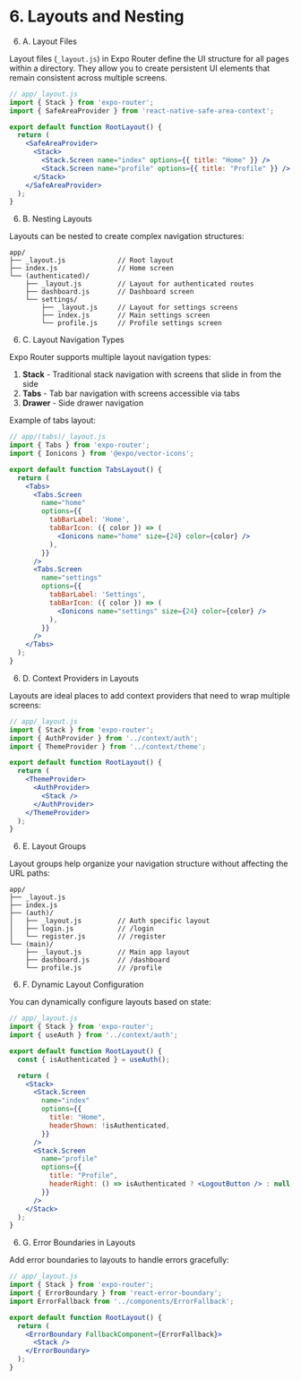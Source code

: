 # 6. Layouts and Nesting

6. A. Layout Files

Layout files (`_layout.js`) in Expo Router define the UI structure for all pages within a directory. They allow you to create persistent UI elements that remain consistent across multiple screens.

```jsx
// app/_layout.js
import { Stack } from 'expo-router';
import { SafeAreaProvider } from 'react-native-safe-area-context';

export default function RootLayout() {
  return (
    <SafeAreaProvider>
      <Stack>
        <Stack.Screen name="index" options={{ title: "Home" }} />
        <Stack.Screen name="profile" options={{ title: "Profile" }} />
      </Stack>
    </SafeAreaProvider>
  );
}
```

6. B. Nesting Layouts

Layouts can be nested to create complex navigation structures:

```
app/
├── _layout.js             // Root layout
├── index.js               // Home screen
└── (authenticated)/
    ├── _layout.js         // Layout for authenticated routes
    ├── dashboard.js       // Dashboard screen
    └── settings/
        ├── _layout.js     // Layout for settings screens
        ├── index.js       // Main settings screen
        └── profile.js     // Profile settings screen
```

6. C. Layout Navigation Types

Expo Router supports multiple layout navigation types:

1. **Stack** - Traditional stack navigation with screens that slide in from the side
2. **Tabs** - Tab bar navigation with screens accessible via tabs
3. **Drawer** - Side drawer navigation

Example of tabs layout:

```jsx
// app/(tabs)/_layout.js
import { Tabs } from 'expo-router';
import { Ionicons } from '@expo/vector-icons';

export default function TabsLayout() {
  return (
    <Tabs>
      <Tabs.Screen
        name="home"
        options={{
          tabBarLabel: 'Home',
          tabBarIcon: ({ color }) => (
            <Ionicons name="home" size={24} color={color} />
          ),
        }}
      />
      <Tabs.Screen
        name="settings"
        options={{
          tabBarLabel: 'Settings',
          tabBarIcon: ({ color }) => (
            <Ionicons name="settings" size={24} color={color} />
          ),
        }}
      />
    </Tabs>
  );
}
```

6. D. Context Providers in Layouts

Layouts are ideal places to add context providers that need to wrap multiple screens:

```jsx
// app/_layout.js
import { Stack } from 'expo-router';
import { AuthProvider } from '../context/auth';
import { ThemeProvider } from '../context/theme';

export default function RootLayout() {
  return (
    <ThemeProvider>
      <AuthProvider>
        <Stack />
      </AuthProvider>
    </ThemeProvider>
  );
}
```

6. E. Layout Groups

Layout groups help organize your navigation structure without affecting the URL paths:

```
app/
├── _layout.js
├── index.js
├── (auth)/
│   ├── _layout.js         // Auth specific layout
│   ├── login.js           // /login
│   └── register.js        // /register
└── (main)/
    ├── _layout.js         // Main app layout
    ├── dashboard.js       // /dashboard
    └── profile.js         // /profile
```

6. F. Dynamic Layout Configuration

You can dynamically configure layouts based on state:

```jsx
// app/_layout.js
import { Stack } from 'expo-router';
import { useAuth } from '../context/auth';

export default function RootLayout() {
  const { isAuthenticated } = useAuth();

  return (
    <Stack>
      <Stack.Screen
        name="index"
        options={{
          title: "Home",
          headerShown: !isAuthenticated,
        }}
      />
      <Stack.Screen
        name="profile"
        options={{
          title: "Profile",
          headerRight: () => isAuthenticated ? <LogoutButton /> : null,
        }}
      />
    </Stack>
  );
}
```

6. G. Error Boundaries in Layouts

Add error boundaries to layouts to handle errors gracefully:

```jsx
// app/_layout.js
import { Stack } from 'expo-router';
import { ErrorBoundary } from 'react-error-boundary';
import ErrorFallback from '../components/ErrorFallback';

export default function RootLayout() {
  return (
    <ErrorBoundary FallbackComponent={ErrorFallback}>
      <Stack />
    </ErrorBoundary>
  );
}
```